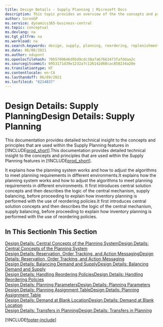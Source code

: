 ```yaml
---
title: Design Details - Supply Planning | Microsoft Docs
description: This topic provides an overview of the the concepts and principles that are used within the Supply Planning features in Business Central.
author: SorenGP
ms.service: dynamics365-business-central
ms.topic: conceptual
ms.devlang: na
ms.tgt_pltfrm: na
ms.workload: na
ms.search.keywords: design, supply, planning, reordering, replenishment
ms.date: 06/08/2021
ms.author: edupont
ms.openlocfilehash: 78b5700646d95d9cdc38a7a67663473fafddaa2c
ms.sourcegitcommit: 0953171d39e1232a7c126142d68cac858234a20e
ms.translationtype: HT
ms.contentlocale: en-CA
ms.lasthandoff: 06/09/2021
ms.locfileid: "6214837"
---
```

# <a name="design-details-supply-planning"></a><span data-ttu-id="79b3e-103">Design Details: Supply Planning</span><span class="sxs-lookup"><span data-stu-id="79b3e-103">Design Details: Supply Planning</span></span>
<span data-ttu-id="79b3e-104">This documentation provides detailed technical insight to the concepts and principles that are used within the Supply Planning features in [!INCLUDE[prod_short](includes/prod_short.md)].</span><span class="sxs-lookup"><span data-stu-id="79b3e-104">This documentation provides detailed technical insight to the concepts and principles that are used within the Supply Planning features in [!INCLUDE[prod_short](includes/prod_short.md)].</span></span>  

<span data-ttu-id="79b3e-105">It explains how the planning system works and how to adjust the algorithms to meet planning requirements in different environments.</span><span class="sxs-lookup"><span data-stu-id="79b3e-105">It explains how the planning system works and how to adjust the algorithms to meet planning requirements in different environments.</span></span> <span data-ttu-id="79b3e-106">It first introduces central solution concepts and then describes the logic of the central mechanism, supply balancing, before proceeding to explain how inventory planning is performed with the use of reordering policies.</span><span class="sxs-lookup"><span data-stu-id="79b3e-106">It first introduces central solution concepts and then describes the logic of the central mechanism, supply balancing, before proceeding to explain how inventory planning is performed with the use of reordering policies.</span></span>  

## <a name="in-this-section"></a><span data-ttu-id="79b3e-107">In This Section</span><span class="sxs-lookup"><span data-stu-id="79b3e-107">In This Section</span></span>  
[<span data-ttu-id="79b3e-108">Design Details: Central Concepts of the Planning System</span><span class="sxs-lookup"><span data-stu-id="79b3e-108">Design Details: Central Concepts of the Planning System</span></span>](design-details-central-concepts-of-the-planning-system.md)  
[<span data-ttu-id="79b3e-109">Design Details: Reservation, Order Tracking, and Action Messaging</span><span class="sxs-lookup"><span data-stu-id="79b3e-109">Design Details: Reservation, Order Tracking, and Action Messaging</span></span>](design-details-reservation-order-tracking-and-action-messaging.md)  
[<span data-ttu-id="79b3e-110">Design Details: Balancing Demand and Supply</span><span class="sxs-lookup"><span data-stu-id="79b3e-110">Design Details: Balancing Demand and Supply</span></span>](design-details-balancing-demand-and-supply.md)  
[<span data-ttu-id="79b3e-111">Design Details: Handling Reordering Policies</span><span class="sxs-lookup"><span data-stu-id="79b3e-111">Design Details: Handling Reordering Policies</span></span>](design-details-handling-reordering-policies.md)  
[<span data-ttu-id="79b3e-112">Design Details: Planning Parameters</span><span class="sxs-lookup"><span data-stu-id="79b3e-112">Design Details: Planning Parameters</span></span>](design-details-planning-parameters.md)  
[<span data-ttu-id="79b3e-113">Design Details: Planning Assignment Table</span><span class="sxs-lookup"><span data-stu-id="79b3e-113">Design Details: Planning Assignment Table</span></span>](design-details-planning-assignment-table.md)  
[<span data-ttu-id="79b3e-114">Design Details: Demand at Blank Location</span><span class="sxs-lookup"><span data-stu-id="79b3e-114">Design Details: Demand at Blank Location</span></span>](design-details-demand-at-blank-location.md)  
[<span data-ttu-id="79b3e-115">Design Details: Transfers in Planning</span><span class="sxs-lookup"><span data-stu-id="79b3e-115">Design Details: Transfers in Planning</span></span>](design-details-transfers-in-planning.md)


[!INCLUDE[footer-include](includes/footer-banner.md)]